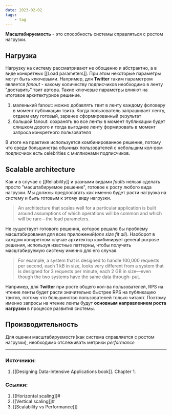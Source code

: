 ```yaml
---
date: 2023-02-02
tags:
    - tag
---
```


**Масштабируемость** - это способность системы справляться с ростом нагрузки. 

## Нагрузка

Нагрузку на систему рассматривают не обощенно и абстрактно, а в виде конкретных [[Load parameters]]. При этом некоторые параметры могут быть ключевыми. Например, для **Twitter** таким параметром является *fanout* - какому количеству подписчиков необходимо в ленту "доставить" твит автора. Такие ключевые параметры влияют на итоговое архитектурное решение.

1. маленький fanout: можно добавлять твит в ленту каждому фоловеру в момент публикации твита. Когда пользователь запрашивает ленту, отдаем ему готовый, заранее сформированный результат
1. большой fanout: сохранять во все ленты в момент публикации будет слишком дорого и тогда выгоднее ленту формировать в момент запроса конкретного пользователя

В итоге на практике используется комбинированное решение, потому что среди большинства обычных пользователей с небольшим кол-вом подписчиок есть celebrities  с миллионами подписчиков.


## Scalable architecture

Как и в случае с [[Reliability]] и разными видами *faults* нельзя сделать просто "масштабируемое решение", готовое к росту любого вида нагрузки. Мы должны предполагать как именно будет расти нагрузка на систему и быть готовым к этому виду нагрузки. 

> An architecture that scales well for a particular application is built around assumptions of which operations will be common and which will be rare—the load parameters.

Не существует готового решения, которое решало бы проблему масштабирования для всех приложений(*one size fit all*). Наоборот в каждом конкретном случае архитектор комбинирует general purpose решения, используя извстные паттерны, чтобы получить масштабируемую систему именно для его случая.

> For example, a system that is designed to handle 100,000 requests per second, each 1 kB in size, looks very different from a system that is designed for 3 requests per minute, each 2 GB in size—even though the two systems have the same data through‐ put.

Например, для **Twitter** при росте общего кол-ва пользователей, RPS на чтение ленты будет расти значительно быстрее RPS на публикацию твитов, потому что большинство пользователей только читают. Поэтому именно запросы на чтение ленты будут **основным направлением роста нагрузки** в процессе развития системы.

## Производительность

Для оценки масштабируемости(как система справляется с ростом нагрузки), необходимо отслеживать метрики *performance*

---

### Источники:
1. [[Designing Data-Intensive Applications book]]. Chapter 1.

### Ссылки:
1. [[Horizontal scaling]]#
1. [[Vertical scaling]]#
1. [[Scalability vs Performance]]]